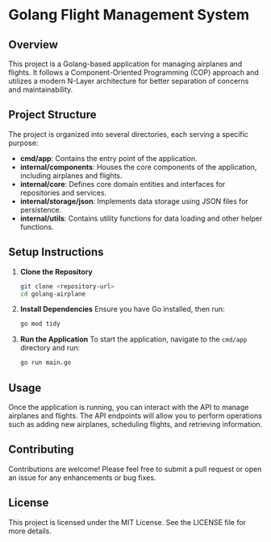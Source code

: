 # Golang Flight Management System

## Overview

This project is a Golang-based application for managing airplanes and flights. It follows a Component-Oriented Programming (COP) approach and utilizes a modern N-Layer architecture for better separation of concerns and maintainability.

## Project Structure

The project is organized into several directories, each serving a specific purpose:

- **cmd/app**: Contains the entry point of the application.
- **internal/components**: Houses the core components of the application, including airplanes and flights.
- **internal/core**: Defines core domain entities and interfaces for repositories and services.
- **internal/storage/json**: Implements data storage using JSON files for persistence.
- **internal/utils**: Contains utility functions for data loading and other helper functions.

## Setup Instructions

1. **Clone the Repository**

   ```bash
   git clone <repository-url>
   cd golang-airplane
   ```

2. **Install Dependencies**
   Ensure you have Go installed, then run:

   ```bash
   go mod tidy
   ```

3. **Run the Application**
   To start the application, navigate to the `cmd/app` directory and run:
   ```bash
   go run main.go
   ```

## Usage

Once the application is running, you can interact with the API to manage airplanes and flights. The API endpoints will allow you to perform operations such as adding new airplanes, scheduling flights, and retrieving information.

## Contributing

Contributions are welcome! Please feel free to submit a pull request or open an issue for any enhancements or bug fixes.

## License

This project is licensed under the MIT License. See the LICENSE file for more details.
